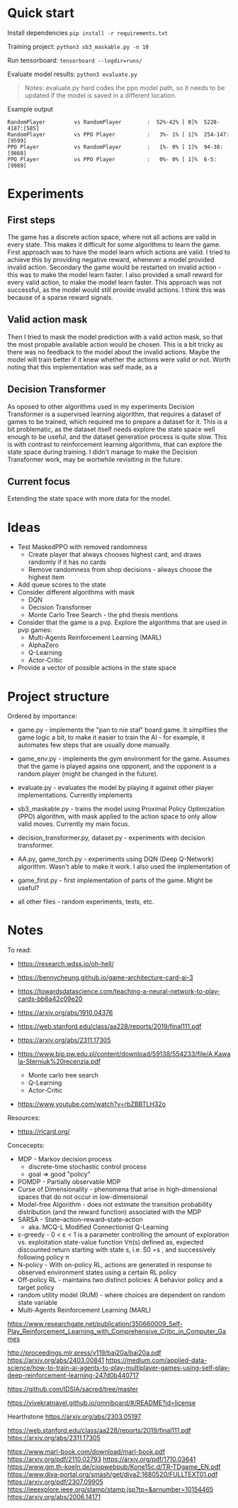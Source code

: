 # Quick start

Install dependencies
`pip install -r requirements.txt`

Training project:
`python3 sb3_maskable.py -n 10`

Run tensorboard:
`tensorboard --logdir=runs/`

Evaluate model results: `python3 evaluate.py`

> Notes: evaluate.py hard codes the ppo model path, so it needs to be updated if the model is saved in a different location.


Example output
```
RandomPlayer         vs RandomPlayer        :  52%-42% [ 0]%  5228-4187:[585]                                      
RandomPlayer         vs PPO Player          :   3%- 1% [ 1]%  254-147:[9599] 
PPO Player           vs RandomPlayer        :   1%- 0% [ 1]%  94-38:[9868] 
PPO Player           vs PPO Player          :   0%- 0% [ 1]%  6-5:[9989]
```

# Experiments

## First steps
The game has a discrete action space, where not all actions are valid in every state. This makes it difficult for some algorithms to learn the game. First approach was to have the model learn which actions are valid. I tried to achieve this by providing negative reward, whenever a model provided invalid action. Secondary the game would be restarted on invalid action - this was to make the model learn faster. I also provided a small reward for every valid action, to make the model learn faster.
This approach was not successful, as the model would still provide invalid actions. I think this was because of a sparse reward signals.

## Valid action mask
Then I tried to mask the model prediction with a valid action mask, so that the most propable available action would be chosen. This is a bit tricky as there was no feedback to the model about the invalid actions. Maybe the model will train better if it knew whether the actions were valid or not. 
Worth noting that this implementation was self made, as a 

## Decision Transformer
As oposed to other algorithms used in my experiments Decision Transformer is a supervised learning algorithm, that requires a dataset of games to be trained, which required me to prepare a dataset for it. This is a bit problematic, as the dataset itself needs explore the state space well enough to be useful, and the dataset generation process is quite slow. This is with contrast to reinforcement learning algorithms, that can explore the state space during training.
I didn't manage to make the Decision Transformer work, may be wortwhile revisiting in the future.

## Current focus
Extending the state space with more data for the model.

# Ideas
- Test MaskedPPO with removed randomness
    - Create player that always chooses highest card, and draws randomly if it has no cards
    - Remove randomness from shop decisions - always choose the highest item
- Add queue scores to the state
- Consider different algorithms with mask
    - DQN
    - Decision Transformer
    - Monte Carlo Tree Search - the phd thesis mentions
- Consider that the game is a pvp. Explore the algorithms that are used in pvp games:
    - Multi-Agents Reinforcement Learning (MARL)
    - AlphaZero
    - Q-Learning
    - Actor-Critic
- Provide a vector of possible actions in the state space

# Project structure
Ordered by importance:

- game.py - implements the "pan to nie stał" board game. It simplfiies the game logic a bit, to make it easier to train the AI - for example, it automates few steps that are usually done manually.
- game_env.py - implements the gym environment for the game. Assumes that the game is played agains one opponent, and the opponent is a random player (might be changed in the future).
- evaluate.py - evaluates the model by playing it against other player implementations. Currently implements 
- sb3_maskable.py - trains the model using Proximal Policy Optimization (PPO) algorithm, with mask applied to the action space to only allow valid moves. Currently my main focus.

- decision_transformer.py, dataset.py - experiments with decision transformer. 
- AA.py, game_torch.py - experiments using DQN (Deep Q-Network) algorithm. Wasn't able to make it work. I also used the implementation of 
- game_first.py - first implementation of parts of the game. Might be useful?
- all other files - random experiments, tests, etc.

# Notes

To read:
- https://research.wdss.io/oh-hell/
- https://bennycheung.github.io/game-architecture-card-ai-3
- https://towardsdatascience.com/teaching-a-neural-network-to-play-cards-bb6a42c09e20
- https://arxiv.org/abs/1910.04376
- https://web.stanford.edu/class/aa228/reports/2019/final111.pdf
- https://arxiv.org/abs/2311.17305
- https://www.bip.pw.edu.pl/content/download/59138/554233/file/A.Kawala-Sterniuk%20recenzja.pdf
    - Monte carlo tree search
    - Q-Learning
    - Actor-Critic

- https://www.youtube.com/watch?v=rbZBBTLH32o

Resources:
- https://rlcard.org/

Concecepts:
- MDP - Markov decision process
    - discrete-time stochastic control process
    - goal => good "policy"
- POMDP - Partially observable MDP
- Curse of Dimensionality - phenomena that arise in high-dimensional spaces that do not occur in low-dimensional
- Model-free Algorithm - does not estimate the transition probability distribution (and the reward function) associated with the MDP
- SARSA - State–action–reward–state–action
    - aka. MCQ-L Modified Connectionist Q-Learning
- ε-greedy -  0 < ε < 1 is a parameter controlling the amount of exploration vs. exploitation
state-value function Vπ(s) defined as, expected discounted return starting with state s, i.e. S0 =s , and successively following policy π
- N-policy - With on-policy RL, actions are generated in response to observed environment states using a certain RL policy
- Off-policy RL - maintains two distinct policies: A behavior policy and a target policy
- random utility model (RUM) - where choices are dependent on random state variable
- Multi-Agents Reinforcement Learning (MARL)


https://www.researchgate.net/publication/350660009_Self-Play_Reinforcement_Learning_with_Comprehensive_Critic_in_Computer_Games

http://proceedings.mlr.press/v119/bai20a/bai20a.pdf
https://arxiv.org/abs/2403.00841
https://medium.com/applied-data-science/how-to-train-ai-agents-to-play-multiplayer-games-using-self-play-deep-reinforcement-learning-247d0b440717

https://github.com/IDSIA/sacred/tree/master

https://vivekratnavel.github.io/omniboard/#/README?id=license

Hearthstone
https://arxiv.org/abs/2303.05197

https://web.stanford.edu/class/aa228/reports/2019/final111.pdf
https://arxiv.org/abs/2311.17305

https://www.marl-book.com/download/marl-book.pdf
https://arxiv.org/pdf/2110.02793
https://arxiv.org/pdf/1710.03641
https://www.gm.th-koeln.de/ciopwebpub/Kone15c.d/TR-TDgame_EN.pdf
https://www.diva-portal.org/smash/get/diva2:1680520/FULLTEXT01.pdf
https://arxiv.org/pdf/2307.09905
https://ieeexplore.ieee.org/stamp/stamp.jsp?tp=&arnumber=10154465
https://arxiv.org/abs/2006.14171